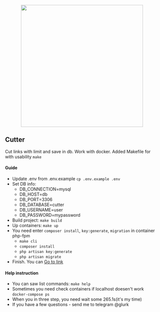 <p align="center"><a href="https://laravel.com" target="_blank"><img src="https://raw.githubusercontent.com/laravel/art/master/logo-lockup/5%20SVG/2%20CMYK/1%20Full%20Color/laravel-logolockup-cmyk-red.svg" width="400"></a></p>

## Cutter

Cut links with limit and save in db. Work with docker.
Added Makefile for with usability `make`

#### Guide
- Update .env  from .env.example `cp .env.example .env`
- Set DB info:
    - DB_CONNECTION=mysql
    - DB_HOST=db
    - DB_PORT=3306
    - DB_DATABASE=cutter
    - DB_USERNAME=user
    - DB_PASSWORD=mypassword
- Build project: `make build`
- Up containers: `make up`
- You need enter `composer install`, `key:generate`, `migration` in container php-fpm
  - `make cli`
  - `composer install`
  - `php artisan key:generate`
  - `php artisan migrate`
- Finish. You can [Go to link](http://localhost:8000)

#### Help instruction
- You can saw list commands: `make help`
- Sometimes you need check containers if localhost doesen't work `docker-compose ps`
- When you in three step, you need wait some 265.1s(it's my time)
- If you have a few questions - send me to telegram @glurk